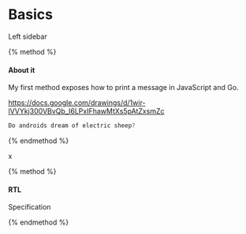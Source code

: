 # Basics

Left sidebar

{% method %} 

#### About it

My first method exposes how to print a message in JavaScript and Go.

https://docs.google.com/drawings/d/1wir-lVVYkj300VBvQb_I6LPxIFhawMtXs5pAtZxsmZc

```java
Do androids dream of electric sheep?

```
{% endmethod %}

x

{% method %} 

#### RTL

Specification

{% endmethod %}

